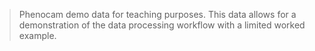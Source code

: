 > Phenocam demo data for teaching purposes. This data allows for a demonstration of the data processing workflow with a limited worked example.
